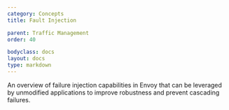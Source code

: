 ```yaml
---
category: Concepts
title: Fault Injection

parent: Traffic Management
order: 40

bodyclass: docs
layout: docs
type: markdown
---
```


 
An overview of failure injection capabilities in
Envoy that can be leveraged by unmodified applications to improve
robustness and prevent cascading failures.
